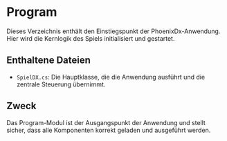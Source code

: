 ﻿# Program

Dieses Verzeichnis enthält den Einstiegspunkt der PhoenixDx-Anwendung. Hier wird die Kernlogik des Spiels initialisiert und gestartet.

## Enthaltene Dateien
- `SpielDX.cs`: Die Hauptklasse, die die Anwendung ausführt und die zentrale Steuerung übernimmt.

## Zweck
Das Program-Modul ist der Ausgangspunkt der Anwendung und stellt sicher, dass alle Komponenten korrekt geladen und ausgeführt werden.
